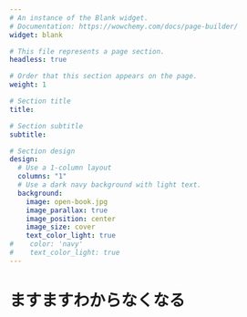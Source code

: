 ```yaml
---
# An instance of the Blank widget.
# Documentation: https://wowchemy.com/docs/page-builder/
widget: blank

# This file represents a page section.
headless: true

# Order that this section appears on the page.
weight: 1

# Section title
title: 

# Section subtitle
subtitle:

# Section design
design:
  # Use a 1-column layout
  columns: "1"
  # Use a dark navy background with light text.
  background:
    image: open-book.jpg
    image_parallax: true
    image_position: center
    image_size: cover
    text_color_light: true
#    color: 'navy'
#    text_color_light: true
---
```



# ますますわからなくなる
